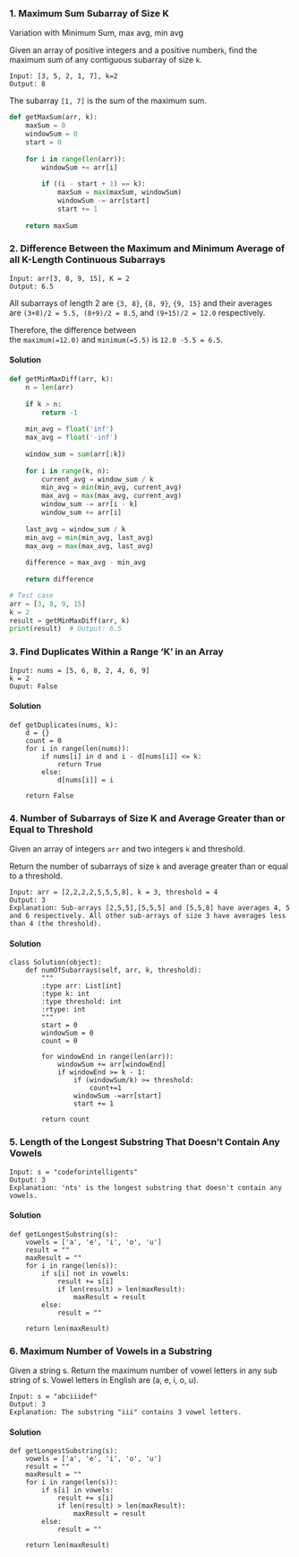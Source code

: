 ### 1. Maximum Sum Subarray of Size K
Variation with Minimum Sum, max avg, min avg

Given an array of positive integers and a positive number`k`, find the maximum sum of any contiguous subarray of size `k`.
```
Input: [3, 5, 2, 1, 7], k=2
Output: 8
```

The subarray `[1, 7]` is the sum of the maximum sum.

```python
def getMaxSum(arr, k):
    maxSum = 0
    windowSum = 0
    start = 0
    
    for i in range(len(arr)):
        windowSum += arr[i]
        
        if ((i - start + 1) == k):
            maxSum = max(maxSum, windowSum)
            windowSum -= arr[start]
            start += 1
    
    return maxSum
```



### 2. Difference Between the Maximum and Minimum Average of all K-Length Continuous Subarrays

```
Input: arr[3, 8, 9, 15], K = 2
Output: 6.5
```

All subarrays of length 2 are `{3, 8}`, `{8, 9}`, `{9, 15}` and their averages are `(3+8)/2 = 5.5, (8+9)/2 = 8.5`, and `(9+15)/2 = 12.0` respectively.

Therefore, the difference between the `maximum(=12.0)` and `minimum(=5.5)` is `12.0 -5.5 = 6.5`.

#### Solution

```python
def getMinMaxDiff(arr, k):
    n = len(arr)
    
    if k > n:
        return -1
    
    min_avg = float('inf')
    max_avg = float('-inf')
    
    window_sum = sum(arr[:k])
    
    for i in range(k, n):
        current_avg = window_sum / k
        min_avg = min(min_avg, current_avg)
        max_avg = max(max_avg, current_avg)
        window_sum -= arr[i - k]
        window_sum += arr[i]
    
    last_avg = window_sum / k
    min_avg = min(min_avg, last_avg)
    max_avg = max(max_avg, last_avg)
    
    difference = max_avg - min_avg
    
    return difference

# Test case
arr = [3, 8, 9, 15]
k = 2
result = getMinMaxDiff(arr, k)
print(result)  # Output: 6.5
```


### 3. Find Duplicates Within a Range ‘K’ in an Array

```
​Input: nums = [5, 6, 8, 2, 4, 6, 9]
k = 2
Ouput: False​
```

#### Solution

```
def getDuplicates(nums, k):
    d = {}
    count = 0
    for i in range(len(nums)):
        if nums[i] in d and i - d[nums[i]] <= k:
            return True
        else:
            d[nums[i]] = i
    
    return False
```


###  4. Number of Subarrays of Size K and Average Greater than or Equal to Threshold

Given an array of integers `arr` and two integers `k` and threshold.

Return the number of subarrays of size `k` and average greater than or equal to a threshold.

```
Input: arr = [2,2,2,2,5,5,5,8], k = 3, threshold = 4
Output: 3
Explanation: Sub-arrays [2,5,5],[5,5,5] and [5,5,8] have averages 4, 5 and 6 respectively. All other sub-arrays of size 3 have averages less than 4 (the threshold).
```

#### **Solution**

```
class Solution(object):
    def numOfSubarrays(self, arr, k, threshold):
        """
        :type arr: List[int]
        :type k: int
        :type threshold: int
        :rtype: int
        """
        start = 0
        windowSum = 0
        count = 0
        
        for windowEnd in range(len(arr)):
            windowSum += arr[windowEnd] 
            if windowEnd >= k - 1:
                if (windowSum/k) >= threshold:
                    count+=1
                windowSum -=arr[start]
                start += 1
                
        return count
```



### 5. Length of the Longest Substring That Doesn’t Contain Any Vowels

```
Input: s = "codeforintelligents"
Output: 3
Explanation: 'nts' is the longest substring that doesn't contain any vowels.
```

#### Solution

```
def getLongestSubstring(s):
    vowels = ['a', 'e', 'i', 'o', 'u']
    result = ""
    maxResult = ""
    for i in range(len(s)):
        if s[i] not in vowels:
            result += s[i]
            if len(result) > len(maxResult):
                maxResult = result
        else:
            result = ""
    
    return len(maxResult)
```

### 6. Maximum Number of Vowels in a Substring

Given a string s.
Return the maximum number of vowel letters in any sub string of s.
Vowel letters in English are (a, e, i, o, u).

```
Input: s = "abciiidef"
Output: 3
Explanation: The substring "iii" contains 3 vowel letters.
```

#### **Solution**
```
def getLongestSubstring(s):
    vowels = ['a', 'e', 'i', 'o', 'u']
    result = ""
    maxResult = ""
    for i in range(len(s)):
        if s[i] in vowels:
            result += s[i]
            if len(result) > len(maxResult):
                maxResult = result
        else:
            result = ""
    
    return len(maxResult)
```

